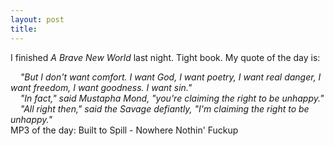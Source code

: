 ```yaml
---
layout: post
title: 
---
```


I finished <i>A Brave New World</i> last night. Tight book. My quote of the day is:

<div class="quote">
<i>    "But I don't want comfort. I want God, I want poetry, I want real danger, I want freedom, I want goodness. I want sin."<br>
    "In fact," said Mustapha Mond, "you're claiming the right to be unhappy."<br>
    "All right then," said the Savage defiantly, "I'm claiming the right to be unhappy."</i>

</div>
MP3 of the day: Built to Spill - Nowhere Nothin' Fuckup
